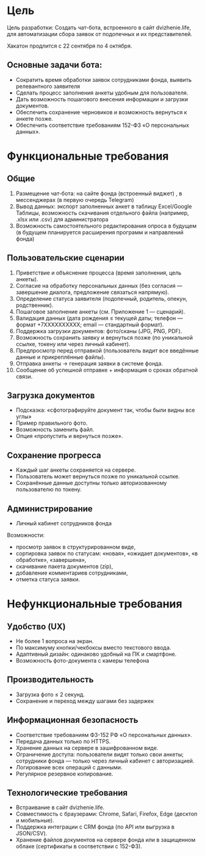 # Цель

Цель разработки:  Создать чат-бота, встроенного в сайт dvizhenie.life, для автоматизации сбора заявок от подопечных и их представителей.

Хакатон продлится с 22 сентября по 4 октября.

## Основные задачи бота:

- Сократить время обработки заявок сотрудниками фонда, выявить релевантного заявителя
- Сделать процесс заполнения анкеты удобным для пользователя.
- Дать возможность пошагового внесения информации и загрузки документов.
- Обеспечить сохранение черновиков и возможность вернуться к анкете позже.
- Обеспечить соответствие требованиям 152-ФЗ «О персональных данных».

# Функциональные требования

## Общие

1. Размещение чат-бота:  на сайте фонда (встроенный виджет) ,  в мессенджерах (в первую очередь Telegram) 
2. Вывод данных:  экспорт заполненных анкет в таблицу Excel/Google Таблицы, возможность скачивания отдельного файла (например, .xlsx или .csv) для администратора 
3. Возможность самостоятельного редактирования опроса в будущем (в будущем планируется расширения программ и направлений фонда)

## Пользовательские сценарии

1. Приветствие и объяснение процесса (время заполнения, цель анкеты).
2. Согласие на обработку персональных данных (без согласия — завершение диалога, предложение связаться напрямую).
3. Определение статуса заявителя (подопечный, родитель, опекун, родственник).
4. Пошаговое заполнение анкеты (см. Приложение 1 — сценарий).
5. Валидация данных (дата рождения ≤ текущей даты; телефон — формат +7XXXXXXXXXX; email — стандартный формат).
6. Поддержка загрузки документов: фото/сканы (JPG, PNG, PDF).
7. Возможность сохранить заявку и вернуться позже (по уникальной ссылке, токену или через личный кабинет).
8. Предпросмотр перед отправкой (пользователь видит все введённые данные и прикреплённые файлы).
9. Отправка анкеты → генерация заявки в системе фонда.
10. Сообщение об успешной отправке + информация о сроках обратной связи.

## Загрузка документов

- Подсказка: «сфотографируйте документ так, чтобы были видны все углы»
- Пример правильного фото.
- Возможность заменить файл.
- Опция «пропустить и вернуться позже».

## Сохранение прогресса

- Каждый шаг анкеты сохраняется на сервере.
- Пользователь может вернуться позже по уникальной ссылке.
- Сохранённые данные доступны только авторизованному пользователю по токену.

## Администрирование

- Личный кабинет сотрудников фонда

Возможности:

  - просмотр заявок в структурированном виде,
  - сортировка заявок по статусам: «новая», «ожидает документов», «в обработке», «завершена»,
  - скачивание пакета документов (zip),
  - добавление комментариев сотрудниками,
  - отметка статуса заявки.

# Нефункциональные требования

## Удобство (UX)

- Не более 1 вопроса на экран.
- По максимуму кнопки/чекбоксы вместо текстового ввода.
- Адаптивный дизайн: одинаково удобный на ПК и смартфоне.
- Возможность фото-документа с камеры телефона

## Производительность

- Загрузка фото ≤ 2 секунд.
- Сохранение и переход между шагами без задержек

## Информационная безопасность

- Соответствие требованиям ФЗ-152 РФ «О персональных данных».
- Передача данных только по HTTPS.
- Хранение данных на сервере в зашифрованном виде.
- Ограничение доступа: пользователи видят только свои анкеты; сотрудники фонда — только через личный кабинет с авторизацией.
- Логирование всех операций с данными.
- Регулярное резервное копирование.

## Технологические требования
- Встраивание в сайт dvizhenie.life.
- Совместимость с браузерами: Chrome, Safari, Firefox, Edge (десктоп и мобильные).
- Поддержка интеграции с CRM фонда (по API или выгрузка в JSON/CSV).
- Хранение файлов документов на сервере фонда или в защищенном облаке (сертификаты в соответствии с 152-ФЗ).
